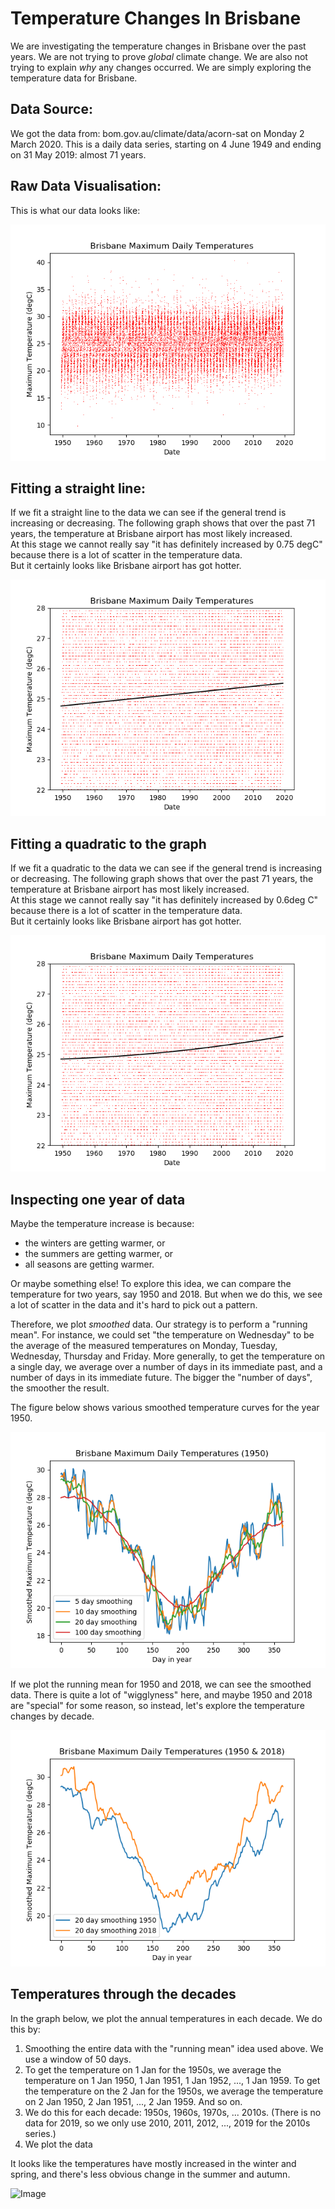 # Temperature Changes In Brisbane

We are investigating the temperature changes in Brisbane over the past years.  We are not trying to prove *global* climate change.  We are also not trying to explain *why* any changes occurred.  We are simply exploring the temperature data for Brisbane.

## Data Source:

We got the data from: bom.gov.au/climate/data/acorn-sat on Monday 2 March 2020.  This is a daily data series, starting on 4 June 1949 and ending on 31 May 2019: almost 71 years.

## Raw Data Visualisation:

This is what our data looks like: 

![Image](raw_maximum_temperature_graph.png)

## Fitting a straight line:

If we fit a straight line to the data we can see if the general trend is increasing or decreasing. 
The following graph shows that over the past 71 years, the temperature at Brisbane airport has most likely increased.  
At this stage we cannot really say "it has definitely increased by 0.75 degC" because there is a lot of scatter in the temperature data.  
But it certainly looks like Brisbane airport has got hotter.

![Image](raw_maximum_temperature_graph_with_line.png)

## Fitting a quadratic to the graph

If we fit a quadratic to the data we can see if the general trend is increasing or decreasing. 
The following graph shows that over the past 71 years, the temperature at Brisbane airport has most likely increased.  
At this stage we cannot really say "it has definitely increased by 0.6deg C" because there is a lot of scatter in the temperature data.  
But it certainly looks like Brisbane airport has got hotter.

![Image](raw_maximum_temperature_graph_with_quadratic.png)

## Inspecting one year of data

Maybe the temperature increase is because:

- the winters are getting warmer, or
- the summers are getting warmer, or
- all seasons are getting warmer.

Or maybe something else!  To explore this idea, we can compare the temperature for two years, say 1950 and 2018.  But when we do this, we see a lot of scatter in the data and it's hard to pick out a pattern.

Therefore, we plot *smoothed* data.  Our strategy is to perform a "running mean".  For instance, we could set "the temperature on Wednesday" to be the average of the measured temperatures on Monday, Tuesday, Wednesday, Thursday and Friday.   More generally, to get the temperature on a single day, we average over a number of days in its immediate past, and a number of days in its immediate future.  The bigger the "number of days", the smoother the result.

The figure below shows various smoothed temperature curves for the year 1950.

![Image](raw_maximum_temperature_graph_with_smoothed_1950_data.png)

If we plot the running mean for 1950 and 2018, we can see the smoothed data.  There is quite a lot of "wigglyness" here, and maybe 1950 and 2018 are "special" for some reason, so instead, let's explore the temperature changes by decade.

![Image](raw_maximum_temperature_smoothed_graph_1950_and_2018.png)

## Temperatures through the decades

In the graph below, we plot the annual temperatures in each decade.  We do this by:

1. Smoothing the entire data with the "running mean" idea used above.  We use a window of 50 days.
2. To get the temperature on 1 Jan for the 1950s, we average the temperature on 1 Jan 1950, 1 Jan 1951, 1 Jan 1952, ..., 1 Jan 1959.  To get the temperature on the 2 Jan for the 1950s, we average the temperature on 2 Jan 1950, 2 Jan 1951, ..., 2 Jan 1959.  And so on.
3. We do this for each decade: 1950s, 1960s, 1970s, ... 2010s.  (There is no data for 2019, so we only use 2010, 2011, 2012, ..., 2019 for the 2010s series.)
4. We plot the data

It looks like the temperatures have mostly increased in the winter and spring, and there's less obvious change in the summer and autumn.

![Image](raw_maximum_temperature_graph_with_50_day_smoothing_decades)
